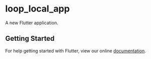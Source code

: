 # loop_local_app

A new Flutter application.

## Getting Started

For help getting started with Flutter, view our online
[documentation](https://flutter.io/).
